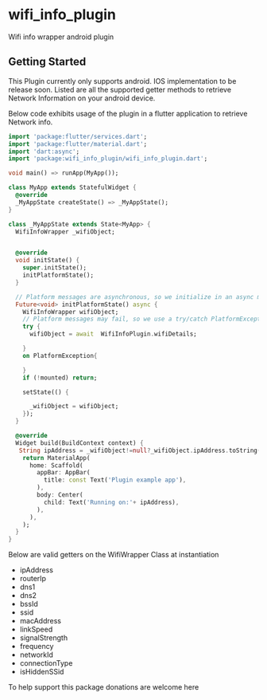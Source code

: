 # wifi_info_plugin

Wifi info wrapper android plugin

## Getting Started
This Plugin currently only supports android. IOS implementation to be release soon.
Listed are all the supported getter methods to retrieve Network Information on your android device.

Below code exhibits usage of  the plugin in  a flutter application to retrieve Network info.

```dart
import 'package:flutter/services.dart';
import 'package:flutter/material.dart';
import 'dart:async';
import 'package:wifi_info_plugin/wifi_info_plugin.dart';

void main() => runApp(MyApp());

class MyApp extends StatefulWidget {
  @override
  _MyAppState createState() => _MyAppState();
}

class _MyAppState extends State<MyApp> {
  WifiInfoWrapper _wifiObject;


  @override
  void initState() {
    super.initState();
    initPlatformState();
  }

  // Platform messages are asynchronous, so we initialize in an async method.
  Future<void> initPlatformState() async {
    WifiInfoWrapper wifiObject;
    // Platform messages may fail, so we use a try/catch PlatformException.
    try {
      wifiObject = await  WifiInfoPlugin.wifiDetails;

    }
    on PlatformException{

    }
    if (!mounted) return;

    setState(() {

      _wifiObject = wifiObject;
    });
  }

  @override
  Widget build(BuildContext context) {
   String ipAddress = _wifiObject!=null?_wifiObject.ipAddress.toString():"ip";
    return MaterialApp(
      home: Scaffold(
        appBar: AppBar(
          title: const Text('Plugin example app'),
        ),
        body: Center(
          child: Text('Running on:'+ ipAddress),
        ),
      ),
    );
  }
}
```
Below are valid getters on the WifiWrapper Class at instantiation

  * ipAddress
  * routerIp
  * dns1
  * dns2
  * bssId
  * ssid
  * macAddress
  * linkSpeed
  * signalStrength
  * frequency
  * networkId
  * connectionType
  * isHiddenSSid


<p>To help support this package donations are welcome here</p>









